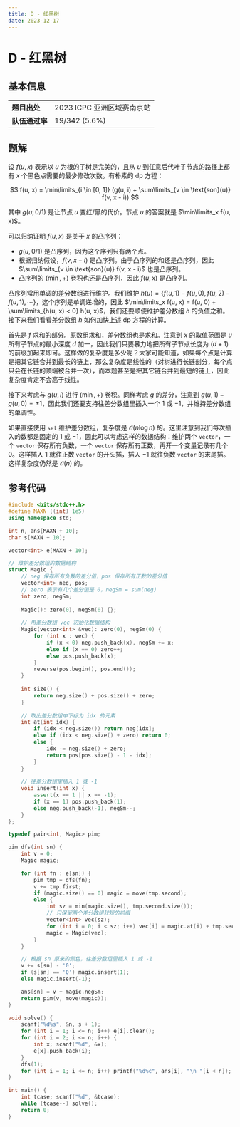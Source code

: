 ```yaml
---
title: D - 红黑树
date: 2023-12-17
---
```


# D - 红黑树

## 基本信息

<table>
<tr>
<td><b>题目出处</b></td><td>2023 ICPC 亚洲区域赛南京站</td>
</tr>
<tr>
<td><b>队伍通过率</b></td><td>19/342 (5.6%)</td>
</tr>
</table>

## 题解

设 $f(u, x)$ 表示以 $u$ 为根的子树是完美的，且从 $u$ 到任意后代叶子节点的路径上都有 $x$ 个黑色点需要的最少修改次数。有朴素的 dp 方程：

$$
f(u, x) = \min\limits_{i \in [0, 1]} (g(u, i) + \sum\limits_{v \in \text{son}(u)} f(v, x - i))
$$

其中 $g(u, 0/1)$ 是让节点 $u$ 变红/黑的代价。节点 $u$ 的答案就是 $\min\limits_x f(u, x)$。

可以归纳证明 $f(u, x)$ 是关于 $x$ 的凸序列：

* $g(u, 0/1)$ 是凸序列，因为这个序列只有两个点。
* 根据归纳假设，$f(v, x - i)$ 是凸序列。由于凸序列的和还是凸序列，因此 $\sum\limits_{v \in \text{son}(u)} f(v, x - i)$ 也是凸序列。
* 凸序列的 $(\min, +)$ 卷积也还是凸序列，因此 $f(u, x)$ 是凸序列。

凸序列常用单调的差分数组进行维护。我们维护 $h(u) = \{f(u, 1) - f(u, 0), f(u, 2) - f(u, 1), \cdots\}$，这个序列是单调递增的，因此 $\min\limits_x f(u, x) = f(u, 0) + \sum\limits_{h(u, x) < 0} h(u, x)$，我们还要顺便维护差分数组 $h$ 的负值之和。接下来我们看看差分数组 $h$ 如何加快上述 dp 方程的计算。

首先是 $f$ 求和的部分。原数组求和，差分数组也是求和。注意到 $x$ 的取值范围是 $u$ 所有子节点的最小深度 $d$ 加一，因此我们只要暴力地把所有子节点长度为 $(d + 1)$ 的前缀加起来即可。这样做的复杂度是多少呢？大家可能知道，如果每个点是计算是把其它链合并到最长的链上，那么复杂度是线性的（对树进行长链剖分，每个点只会在长链的顶端被合并一次），而本题甚至是把其它链合并到最短的链上，因此复杂度肯定不会高于线性。

接下来考虑与 $g(u, i)$ 进行 $(\min, +)$ 卷积。同样考虑 $g$ 的差分，注意到 $g(u, 1) - g(u, 0) = \pm 1$，因此我们还要支持往差分数组里插入一个 $1$ 或 $-1$，并维持差分数组的单调性。

如果直接使用 `set` 维护差分数组，复杂度是 $\mathcal{O}(n\log n)$ 的。这里注意到我们每次插入的数都是固定的 $1$ 或 $-1$，因此可以考虑这样的数据结构：维护两个 `vector`，一个 `vector` 保存所有负数，一个 `vector` 保存所有正数，再开一个变量记录有几个 $0$。这样插入 $1$ 就往正数 `vector` 的开头插，插入 $-1$ 就往负数 `vector` 的末尾插。这样复杂度仍然是 $\mathcal{O}(n)$ 的。

## 参考代码

```c++ linenums="1"
#include <bits/stdc++.h>
#define MAXN ((int) 1e5)
using namespace std;

int n, ans[MAXN + 10];
char s[MAXN + 10];

vector<int> e[MAXN + 10];

// 维护差分数组的数据结构
struct Magic {
    // neg 保存所有负数的差分值，pos 保存所有正数的差分值
    vector<int> neg, pos;
    // zero 表示有几个差分值是 0，negSm = sum(neg)
    int zero, negSm;
 
    Magic(): zero(0), negSm(0) {};
 
    // 用差分数组 vec 初始化数据结构
    Magic(vector<int> &vec): zero(0), negSm(0) {
        for (int x : vec) {
            if (x < 0) neg.push_back(x), negSm += x;
            else if (x == 0) zero++;
            else pos.push_back(x);
        }
        reverse(pos.begin(), pos.end());
    }
 
    int size() {
        return neg.size() + pos.size() + zero;
    }
 
    // 取出差分数组中下标为 idx 的元素
    int at(int idx) {
        if (idx < neg.size()) return neg[idx];
        else if (idx < neg.size() + zero) return 0;
        else {
            idx -= neg.size() + zero;
            return pos[pos.size() - 1 - idx];
        }
    }
 
    // 往差分数组里插入 1 或 -1
    void insert(int x) {
        assert(x == 1 || x == -1);
        if (x == 1) pos.push_back(1);
        else neg.push_back(-1), negSm--;
    }
};

typedef pair<int, Magic> pim;

pim dfs(int sn) {
    int v = 0;
    Magic magic;

    for (int fn : e[sn]) {
        pim tmp = dfs(fn);
        v += tmp.first;
        if (magic.size() == 0) magic = move(tmp.second);
        else {
            int sz = min(magic.size(), tmp.second.size());
            // 只保留两个差分数组较短的前缀
            vector<int> vec(sz);
            for (int i = 0; i < sz; i++) vec[i] = magic.at(i) + tmp.second.at(i);
            magic = Magic(vec);
        }
    }

    // 根据 sn 原来的颜色，往差分数组里插入 1 或 -1
    v += s[sn] - '0';
    if (s[sn] == '0') magic.insert(1);
    else magic.insert(-1);

    ans[sn] = v + magic.negSm;
    return pim(v, move(magic));
}

void solve() {
    scanf("%d%s", &n, s + 1);
    for (int i = 1; i <= n; i++) e[i].clear();
    for (int i = 2; i <= n; i++) {
        int x; scanf("%d", &x);
        e[x].push_back(i);
    }
    dfs(1);
    for (int i = 1; i <= n; i++) printf("%d%c", ans[i], "\n "[i < n]);
}

int main() {
    int tcase; scanf("%d", &tcase);
    while (tcase--) solve();
    return 0;
}
```
